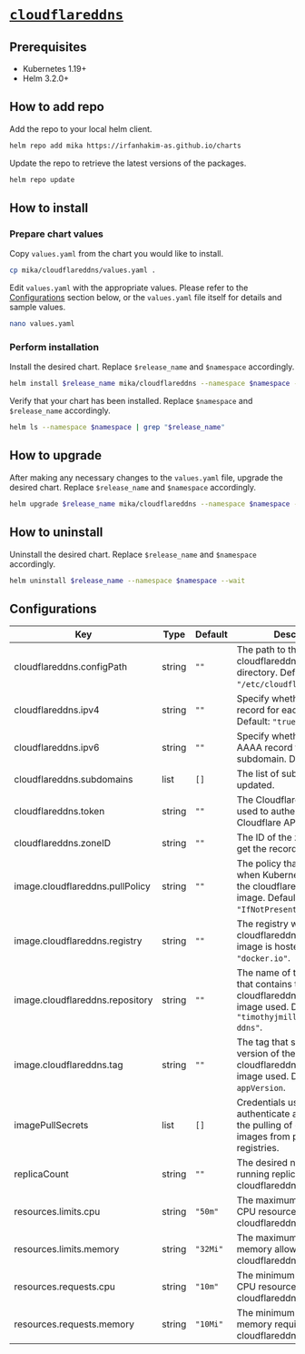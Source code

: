 # [`cloudflareddns`](https://github.com/timothymiller/cloudflare-ddns)

## Prerequisites

- Kubernetes 1.19+
- Helm 3.2.0+

## How to add repo

Add the repo to your local helm client.

```sh
helm repo add mika https://irfanhakim-as.github.io/charts
```

Update the repo to retrieve the latest versions of the packages.

```sh
helm repo update
```

## How to install

### Prepare chart values

Copy `values.yaml` from the chart you would like to install.

```sh
cp mika/cloudflareddns/values.yaml .
```

Edit `values.yaml` with the appropriate values.  Please refer to the [Configurations](#configurations) section below, or the `values.yaml` file itself for details and sample values.

```sh
nano values.yaml
```

### Perform installation

Install the desired chart. Replace `$release_name` and `$namespace` accordingly.

```sh
helm install $release_name mika/cloudflareddns --namespace $namespace --create-namespace --values values.yaml --wait
```

Verify that your chart has been installed. Replace `$namespace` and `$release_name` accordingly.

```sh
helm ls --namespace $namespace | grep "$release_name"
```

## How to upgrade

After making any necessary changes to the `values.yaml` file, upgrade the desired chart. Replace `$release_name` and `$namespace` accordingly.

```sh
helm upgrade $release_name mika/cloudflareddns --namespace $namespace --values values.yaml --wait
```

## How to uninstall

Uninstall the desired chart. Replace `$release_name` and `$namespace` accordingly.

```sh
helm uninstall $release_name --namespace $namespace --wait
```

## Configurations

| Key | Type | Default | Description |
|-----|------|---------|-------------|
| cloudflareddns.configPath | string | `""` | The path to the cloudflareddns configuration directory. Default: `"/etc/cloudflare-ddns"`. |
| cloudflareddns.ipv4 | string | `""` | Specify whether to add an A record for each subdomain. Default: `"true"`. |
| cloudflareddns.ipv6 | string | `""` | Specify whether to add an AAAA record for each subdomain. Default: `"false"`. |
| cloudflareddns.subdomains | list | `[]` | The list of subdomains to be updated. |
| cloudflareddns.token | string | `""` | The Cloudflare API token used to authenticate with the Cloudflare API. |
| cloudflareddns.zoneID | string | `""` | The ID of the zone that will get the records. |
| image.cloudflareddns.pullPolicy | string | `""` | The policy that determines when Kubernetes should pull the cloudflareddns container image. Default: `"IfNotPresent"`. |
| image.cloudflareddns.registry | string | `""` | The registry where the cloudflareddns container image is hosted. Default: `"docker.io"`. |
| image.cloudflareddns.repository | string | `""` | The name of the repository that contains the cloudflareddns container image used. Default: `"timothyjmiller/cloudflare-ddns"`. |
| image.cloudflareddns.tag | string | `""` | The tag that specifies the version of the cloudflareddns container image used. Default: `Chart appVersion`. |
| imagePullSecrets | list | `[]` | Credentials used to securely authenticate and authorise the pulling of container images from private registries. |
| replicaCount | string | `""` | The desired number of running replicas for cloudflareddns. Default: `"1"`. |
| resources.limits.cpu | string | `"50m"` | The maximum amount of CPU resources allowed for cloudflareddns. |
| resources.limits.memory | string | `"32Mi"` | The maximum amount of memory allowed for cloudflareddns. |
| resources.requests.cpu | string | `"10m"` | The minimum amount of CPU resources required by cloudflareddns. |
| resources.requests.memory | string | `"10Mi"` | The minimum amount of memory required by cloudflareddns. |